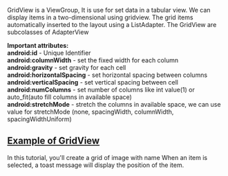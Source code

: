 GridView is a ViewGroup, It is use for set data in a tabular view. We can display items in a two-dimensional using gridview. The grid items automatically inserted to the layout using a ListAdapter. The GridView are subcolasses of AdapterView

<strong>Important attributes:</strong><br/>
<strong>android:id</strong> - Unique Identifier<br/>
<strong>android:columnWidth</strong> - set the fixed width for each column<br/>
<strong>android:gravity</strong> - set gravity for each cell<br/>
<strong>android:horizontalSpacing</strong> - set horizontal spacing between columns<br/>
<strong>android:verticalSpacing</strong> - set vertical spacing between cell<br/>
<strong>android:numColumns</strong> - set number of columns like int value(1) or auto_fit(auto fill columns in available space)<br/>
<strong>android:stretchMode</strong> - stretch the columns in available space, we can use value for stretchMode (none, spacingWidth, columnWidth, spacingWidthUniform)

<a href="https://tutorialstack.in/implement-gridview-android-example/"><h2>Example of GridView</h2></a>

In this tutorial, you'll create a grid of image with name When an item is selected, a toast message will display the position of the item.
